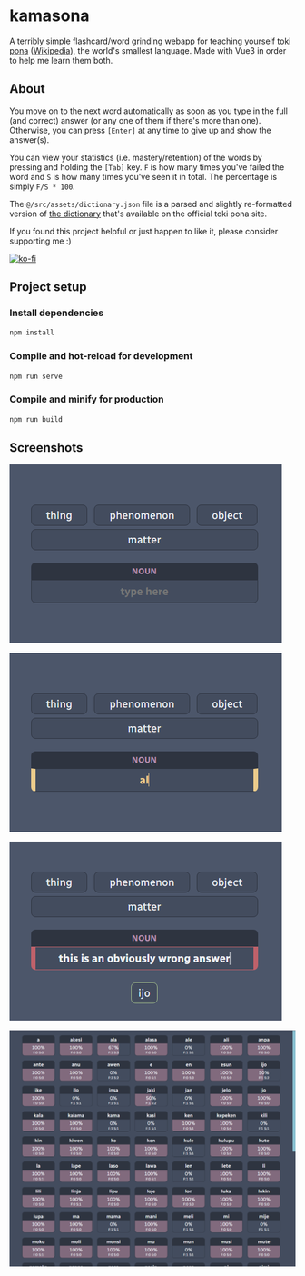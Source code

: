 # kamasona

A terribly simple flashcard/word grinding webapp for teaching yourself [toki pona](https://tokipona.org/) ([Wikipedia](https://en.wikipedia.org/wiki/Toki_Pona)), the world's smallest language. Made with Vue3 in order to help me learn them both.

## About

You move on to the next word automatically as soon as you type in the full (and correct) answer (or any one of them if there's more than one). Otherwise, you can press `[Enter]` at any time to give up and show the answer(s).

You can view your statistics (i.e. mastery/retention) of the words by pressing and holding the `[Tab]` key. `F` is how many times you've failed the word and `S` is how many times you've seen it in total. The percentage is simply `F/S * 100`.

The `@/src/assets/dictionary.json` file is a parsed and slightly re-formatted version of [the dictionary](http://tokipona.net/tp/janpije/dictionary.php) that's available on the official toki pona site.

If you found this project helpful or just happen to like it, please consider supporting me :)

[![ko-fi](https://ko-fi.com/img/githubbutton_sm.svg)](https://ko-fi.com/K3K5646GK)

## Project setup

### Install dependencies
```bash
npm install
```

### Compile and hot-reload for development
```bash
npm run serve
```

### Compile and minify for production
```bash
npm run build
```

## Screenshots

![Normal typing state](screenshots/normal.png)

![Typing state](screenshots/focused.png)

![Failure state](screenshots/failure.png)

![Statistics](screenshots/stats.png)